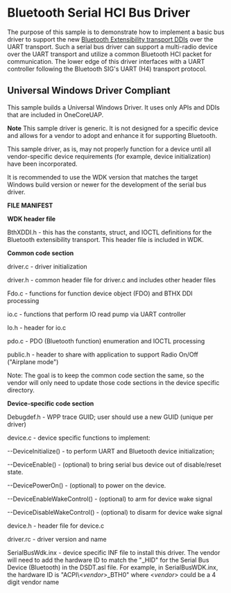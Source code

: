 <!---
    name: Bluetooth Serial HCI Bus Driver
    platform: WDM
    language: cpp
    category: Bluetooth
    description: Demonstrates how to implement a basic bus driver to support the new Bluetooth Extensibility transport DDIs over the UART transport.
    samplefwlink: https://go.microsoft.com/fwlink/p/?LinkId=617641
--->

Bluetooth Serial HCI Bus Driver
===============================

The purpose of this sample is to demonstrate how to implement a basic bus driver to support the new [Bluetooth Extensibility transport DDIs](https://msdn.microsoft.com/en-us/library/windows/hardware/ff536585) over the UART transport. Such a serial bus driver can support a multi-radio device over the UART transport and utilize a common Bluetooth HCI packet for communication. The lower edge of this driver interfaces with a UART controller following the Bluetooth SIG's UART (H4) transport protocol.

## Universal Windows Driver Compliant
This sample builds a Universal Windows Driver. It uses only APIs and DDIs that are included in OneCoreUAP.

**Note** This sample driver is generic. It is not designed for a specific device and allows for a vendor to adopt and enhance it for supporting Bluetooth.

This sample driver, as is, may not properly function for a device until all vendor-specific device requirements (for example, device initialization) have been incorporated.

It is recommended to use the WDK version  that matches the target Windows build version or newer for the development of the serial bus driver.

**FILE MANIFEST**

**WDK header file**

BthXDDI.h - this has the constants, struct, and IOCTL definitions for the Bluetooth extensibility transport. This header file is included in WDK.

**Common code section**

driver.c - driver initialization

driver.h - common header file for driver.c and includes other header files

Fdo.c - functions for function device object (FDO) and BTHX DDI processing

io.c - functions that perform IO read pump via UART controller

Io.h - header for io.c

pdo.c - PDO (Bluetooth function) enumeration and IOCTL processing

public.h - header to share with application to support Radio On/Off ("Airplane mode")

Note: The goal is to keep the common code section the same, so the vendor will only need to update those code sections in the device specific directory.

**Device-specific code section**

Debugdef.h - WPP trace GUID; user should use a new GUID (unique per driver)

device.c - device specific functions to implement:

--DeviceInitialize() - to perform UART and Bluetooth device initialization;

--DeviceEnable() - (optional) to bring serial bus device out of disable/reset state.

--DevicePowerOn() - (optional) to power on the device.

--DeviceEnableWakeControl() - (optional) to arm for device wake signal

--DeviceDisableWakeControl() - (optional) to disarm for device wake signal

device.h - header file for device.c

driver.rc - driver version and name

SerialBusWdk.inx - device specific INF file to install this driver. The vendor will need to add the hardware ID to match the "\_HID" for the Serial Bus Device (Bluetooth) in the DSDT.asl file. For example, in SerialBusWDK.inx, the hardware ID is "ACPI\\<*vendor*\>\_BTH0" where <*vendor*\> could be a 4 digit vendor name
